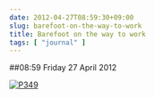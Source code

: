 ```yaml
---
date: 2012-04-27T08:59:30+09:00
slug: barefoot-on-the-way-to-work
title: Barefoot on the way to work
tags: [ "journal" ]
---
```


##08:59 Friday 27 April 2012

[![P349](http://getfile5.posterous.com/getfile/files.posterous.com/thunderrabbit/gHfxFdnizwcmJJEqIhFczftECFCHCFqnnckHoqpCsbDmrasaxEuGldwDmHho/p349.jpg.scaled500.jpg)](http://getfile2.posterous.com/getfile/files.posterous.com/thunderrabbit/gHfxFdnizwcmJJEqIhFczftECFCHCFqnnckHoqpCsbDmrasaxEuGldwDmHho/p349.jpg.scaled1000.jpg)
